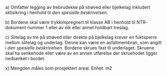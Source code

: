a) Omfatter legging av trebrudekke på strøved eller bjelkelag inkludert sklisikring i henhold til *den spesielle beskrivelsen*.

b) Bordene skal være trykkimpregnert til klasse AB i henhold til NTR-dokument nummer 1 eller av eik eller annet holdbart treslag.

c) Slitelag av tre på strøved eller direkte på bjelkelag krever en fuktsperre mellom slitelag og underlag. Denne kan være en asfaltmembran, som angitt i *den spesielle beskrivelsen*. Bordene skrues fast til underlaget. Skruene skal ha senkehode eller være av en annen utførelse der skruehodet ligger nedsenket i bordet.

x) Mengden måles som prosjektert areal. Enhet: m2

